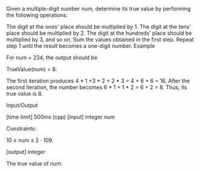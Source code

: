 Given a multiple-digit number num, determine its true value by performing the following operations:

The digit at the ones' place should be multiplied by 1. The digit at the tens' place should be multiplied by 2. The digit at the hundreds' place should be multiplied by 3, and so on.
Sum the values obtained in the first step.
Repeat step 1 until the result becomes a one-digit number.
Example

For num = 234, the output should be

TrueValue(num) = 8.

The first iteration produces 4 * 1 +3 * 2 + 2 * 3 = 4 + 6 + 6 = 16. After the second iteration, the number becomes 6 * 1 + 1 * 2 = 6 + 2 = 8. Thus, its true value is 8.

Input/Output

[time limit] 500ms (cpp)
[input] integer num

Constraints:

10 ≤ num ≤ 2 · 109.

[output] integer

The true value of num.

